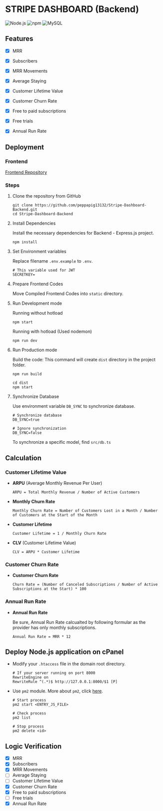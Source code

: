 # STRIPE DASHBOARD (Backend)

![Node.js](https://img.shields.io/badge/node.js-20.12.2-blue)
![npm](https://img.shields.io/badge/npm-10.6.0-blue)
![MySQL](https://img.shields.io/badge/mysql-8.4.0-blue)

## Features

- [x] MRR
- [x] Subscribers
- [x] MRR Movements
- [x] Average Staying
- [x] Customer Lifetime Value
- [x] Customer Churn Rate
- [x] Free to paid subscriptions
- [x] Free trials
- [x] Annual Run Rate


## Deployment

### Frontend

[Frontend Repository](https://github.com/peppapig13132/Stripe-Dashboard-Frontend)

### Steps

1. Clone the repository from GitHub

    ```
    git clone https://github.com/peppapig13132/Stripe-Dashboard-Backend.git
    cd Stripe-Dashboard-Backend
    ```

2. Install Dependencies

    Install the necessary dependencies for Backend - Express.js project.
    ```
    npm install
    ```

3. Set Environment variables

    Replace filename `.env.example` to `.env`.
    ```
    # This variable used for JWT
    SECRETKEY=
    ```

4. Prepare Frontend Codes

    Move Compiled Frontend Codes into `static` directory.

5. Run Development mode

    Running without hotload
    ```
    npm start
    ```

    Running with hotload (Used nodemon)
    ```
    npm run dev
    ```

6. Run Production mode

    Build the code: This command will create `dist` directory in the project folder.
    ```
    npm run build
    ```
    ```
    cd dist
    npm start
    ```

7. Synchronize Database

    Use environment variable `DB_SYNC` to synchronize database.
    ```
    # Synchronize database
    DB_SYNC=true

    # Ignore synchronization
    DB_SYNC=false
    ```
    To synchronize a specific model, find `src/db.ts`
    

## Calculation

### Customer Lifetime Value

- **ARPU** (Average Monthly Revenue Per User)
  ```
  ARPU = Total Monthly Revenue / Number of Active Customers
  ```

- **Monthly Churn Rate**
  ```
  Monthly Churn Rate = Number of Customers Lost in a Month / Number of Customers at the Start of the Month
  ```

- **Customer Lifetime**
  ```
  Customer Lifetime = 1 / Monthly Churn Rate
  ```

- **CLV** (Customer Lifetime Value)
  ```
  CLV = ARPU * Customer Lifetime
  ```


### Customer Churn Rate

- **Customer Churn Rate**
  ```
  Churn Rate = (Number of Canceled Subscriptions / Number of Active Subscriptions at the Start) * 100
  ```

### Annual Run Rate

- **Annual Run Rate**

  Be sure, Annual Run Rate calcualted by following formular as the provider has only monthly subscriptions.
  ```
  Annual Run Rate = MRR * 12
  ```


## Deploy Node.js application on cPanel
- Modify your `.htaccess` file in the domain root directory.
    ```
    # If your server running on port 8000
    RewriteEngine on
    RewriteRule ^(.*)$ http://127.0.0.1:8000/$1 [P]
    ```
- Use `pm2` module. More about `pm2`, click [here](https://pm2.keymetrics.io/).
    ```
    # Start process
    pm2 start <ENTRY_JS_FILE>
    
    # Check process
    pm2 list

    # Stop process
    pm2 delete <id>
    ```

## Logic Verification

- [x] MRR
- [x] Subscribers
- [x] MRR Movements
- [ ] Average Staying
- [ ] Customer Lifetime Value
- [x] Customer Churn Rate
- [x] Free to paid subscriptions
- [ ] Free trials
- [x] Annual Run Rate